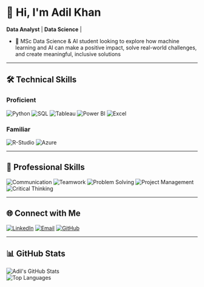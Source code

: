 # 👋 Hi, I'm Adil Khan

**Data Analyst** | **Data Science** |  

* 🌟 MSc Data Science & AI student looking to explore how machine learning and AI can make a positive impact, solve real-world challenges, and create meaningful, inclusive solutions
---

## 🛠️ Technical Skills

### **Proficient**
![Python](https://img.shields.io/badge/Python-3670A0?style=for-the-badge&logo=python&logoColor=ffdd54)
![SQL](https://img.shields.io/badge/SQL-4479A1?style=for-the-badge&logo=postgresql&logoColor=white)
![Tableau](https://img.shields.io/badge/Tableau-E97627?style=for-the-badge&logo=tableau&logoColor=white)
![Power BI](https://img.shields.io/badge/Power%20BI-F2C811?style=for-the-badge&logo=power-bi&logoColor=black)
![Excel](https://img.shields.io/badge/Microsoft%20Excel-217346?style=for-the-badge&logo=microsoft-excel&logoColor=white)

### **Familiar**
![R-Studio](https://img.shields.io/badge/R-276DC3?style=for-the-badge&logo=r&logoColor=white)
![Azure](https://img.shields.io/badge/Microsoft%20Azure-0089D6?style=for-the-badge&logo=microsoft-azure&logoColor=white)

---

## 🎯 Professional Skills

![Communication](https://img.shields.io/badge/Communication-5E4A9A?style=for-the-badge)
![Teamwork](https://img.shields.io/badge/Teamwork-F46C45?style=for-the-badge)
![Problem Solving](https://img.shields.io/badge/Problem%20Solving-3C1874?style=for-the-badge)
![Project Management](https://img.shields.io/badge/Project%20Management-1C91E6?style=for-the-badge)
![Critical Thinking](https://img.shields.io/badge/Critical%20Thinking-BF1363?style=for-the-badge)

---

## 🌐 Connect with Me

[![LinkedIn](https://img.shields.io/badge/LinkedIn-0A66C2?style=for-the-badge&logo=linkedin&logoColor=white)](https://www.linkedin.com/in/adilkhan1401/)
[![Email](https://img.shields.io/badge/Email-D14836?style=for-the-badge&logo=gmail&logoColor=white)](mailto:adilk.mfc@gmail.com)
[![GitHub](https://img.shields.io/badge/GitHub-171515?style=for-the-badge&logo=github&logoColor=white)](https://github.com/Adil-14)

---

## 📊 GitHub Stats

![Adil's GitHub Stats](https://github-readme-stats.vercel.app/api?username=Adil-14&show_icons=true&theme=radical)  
![Top Languages](https://github-readme-stats.vercel.app/api/top-langs/?username=Adil-14&layout=compact&theme=radical)
